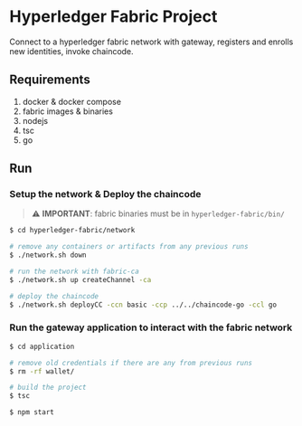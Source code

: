 # Hyperledger Fabric Project

Connect to a hyperledger fabric network with gateway, registers and enrolls new identities, invoke chaincode.

## Requirements
1. docker & docker compose
2. fabric images & binaries
3. nodejs
4. tsc
5. go

## Run

### Setup the network & Deploy the chaincode

> ⚠️ **IMPORTANT**: fabric binaries must be in `hyperledger-fabric/bin/`

```bash
$ cd hyperledger-fabric/network

# remove any containers or artifacts from any previous runs 
$ ./network.sh down

# run the network with fabric-ca
$ ./network.sh up createChannel -ca

# deploy the chaincode
$ ./network.sh deployCC -ccn basic -ccp ../../chaincode-go -ccl go
```

### Run the gateway application to interact with the fabric network

```bash
$ cd application

# remove old credentials if there are any from previous runs
$ rm -rf wallet/

# build the project
$ tsc

$ npm start
```
